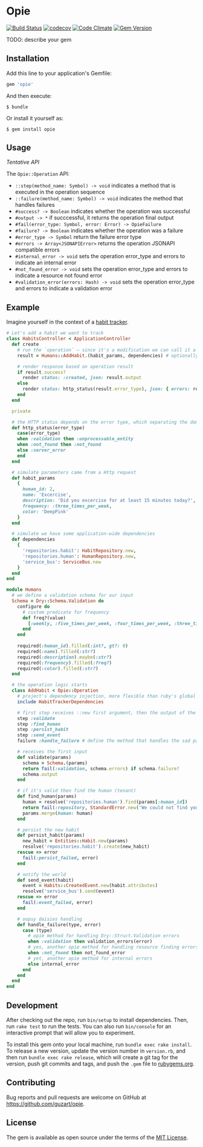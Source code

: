 # Opie

[![Build Status](https://travis-ci.org/guzart/opie.svg?branch=master)](https://travis-ci.org/guzart/opie)
[![codecov](https://codecov.io/gh/guzart/opie/branch/master/graph/badge.svg)](https://codecov.io/gh/guzart/opie)
[![Code Climate](https://codeclimate.com/github/guzart/opie/badges/gpa.svg)](https://codeclimate.com/github/guzart/opie)
[![Gem Version](https://badge.fury.io/rb/opie.svg)](https://badge.fury.io/rb/opie)


TODO: describe your gem

## Installation

Add this line to your application's Gemfile:

```ruby
gem 'opie'
```

And then execute:

    $ bundle

Or install it yourself as:

    $ gem install opie

## Usage

_Tentative API_

The `Opie::Operation` API:
  * `::step(method_name: Symbol) -> void` indicates a method that is executed in the operation sequence
  * `::failure(method_name: Symbol) -> void` indicates the method that handles failures
  * `#success? -> Boolean` indicates  whether the operation was successful
  * `#output -> *` if succcessful, it returns the operation final output
  * `#fail(error_type: Symbol, error: Error) -> OpieFailure` 
  * `#failure? -> Boolean` indicates  whether the operation was a failure
  * `#error_type -> Symbol` return the failure error type 
  * `#errors -> Array<JSONAPIError>` returns the operation JSONAPI compatible errors
  * `#internal_error -> void` sets the operation error_type and errors to indicate an internal error
  * `#not_found_error -> void` sets the operation error_type and errors to indicate a resource not found error
  * `#validation_error(errors: Hash) -> void` sets the operation error_type and errors to indicate a 
  validation error

## Example

Imagine yourself in the context of a [habit tracker](https://github.com/isoron/uhabits).

```ruby
# Let's add a habit we want to track
class HabitsController < ApplicationController
  def create
    # run the `operation` – since it's a modification we can call it a `command`
    result = Humans::AddHabit.(habit_params, dependencies) # optionally, we can specify dependencies

    # render response based on operation result
    if result.success?
      render status: :created, json: result.output
    else
      render status: http_status(result.error_type), json: { errors: result.errors }
    end
  end

  private

  # the HTTP status depends on the error type, which separating the domain from the infrastructure
  def http_status(error_type)
    case(error_type) 
    when :validation then :unprocessable_entity 
    when :not_found then :not_found
    else :server_error
    end
  end

  # simulate parameters came from a Http request
  def habit_params
    {
      human_id: 2,
      name: 'Excercise',
      description: 'Did you excercise for at least 15 minutes today?',
      frequency: :three_times_per_week,
      color: 'DeepPink'
    }
  end

  # simulate we have some application-wide dependencies
  def dependencies
    {
      'repositories.habit': HabitRepository.new,
      'repositories.human': HumanRepository.new,
      'service_bus': ServiceBus.new
    }
  end
end

module Humans
  # we define a validation schema for our input
  Schema = Dry::Schema.Validation do
    configure do
      # custom predicate for frequency
      def freq?(value)
        [:weekly, :five_times_per_week, :four_times_per_week, :three_times_per_week].includes?(value)
      end
    end
    
    required(:human_id).filled(:int?, gt?: 0)
    required(:name).filled(:str?)
    required(:description).maybe(:str?)
    required(:frequency).filled(:freq?)
    required(:color).filled(:str?)
  end

  # the operation logic starts
  class AddHabit < Opie::Operation
    # project's dependency injection, more flexible than ruby's global namespace
    include HabitTrackerDependencies 

    # first step receives ::new first argument, then the output of the step is the argument of the next step
    step :validate
    step :find_human
    step :persist_habit
    step :send_event
    failure :handle_failure # define the method that handles the sad path

    # receives the first input
    def validate(params)
      schema = Schema.(params)
      return fail(:validation, schema.errors) if schema.failure?
      schema.output
    end

    # if it's valid then find the human (tenant)
    def find_human(params)
      human = resolve('repositories.human').find(params[:human_id])
      return fail(:repository, StandardError.new('We could not find your account')) unless human
      params.merge(human: human)
    end

    # persist the new habit
    def persist_habit(params)
      new_habit = Entities::Habit.new(params)
      resolve('repositories.habit').create(new_habit)
    rescue => error
      fail(:persist_failed, error)
    end

    # notify the world
    def send_event(habit)
      event = Habits::CreatedEvent.new(habit.attributes)
      resolve('service_bus').send(event)
    rescue => error
      fail(:event_failed, error)
    end

    # oopsy daisies handling
    def handle_failure(type, error)
      case (type)
        # opie method for handling Dry::Struct.Validation errors
        when :validation then validation_errors(error)
        # yes, another opie method for handling resource finding errors
        when :not_found then not_found_error
        # yet, another opie method for internal errors
        else internal_error
      end
    end
  end
end
```

## Development

After checking out the repo, run `bin/setup` to install dependencies. Then, run `rake test` to run the tests. You can also run `bin/console` for an interactive prompt that will allow you to experiment.

To install this gem onto your local machine, run `bundle exec rake install`. To release a new version, update the version number in `version.rb`, and then run `bundle exec rake release`, which will create a git tag for the version, push git commits and tags, and push the `.gem` file to [rubygems.org](https://rubygems.org).

## Contributing

Bug reports and pull requests are welcome on GitHub at https://github.com/guzart/opie.


## License

The gem is available as open source under the terms of the [MIT License](http://opensource.org/licenses/MIT).


